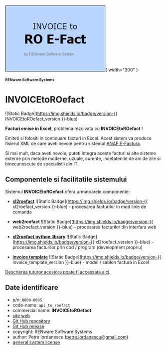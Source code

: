 ![api_to_roefact_logo](doc_src/pictures/api_to_roefact_logo.png){ width="300" }

<small>**RENware Software Systems**</small>



# INVOICEtoROefact

![Static Badge](https://img.shields.io/badge/version-{{ INVOICEtoROefact_version }}-blue)

**Facturi emise in Excel**, problema rezolvata cu **INVOICEtoROefact** !

Emiteti si folositi in continuare facturi in Excel. Acest sistem va produce fisierul XML de care aveti nevoie pentru sistemul [ANAF E-Factura](https://www.anaf.ro/anaf/internet/ANAF/despre_anaf/strategii_anaf/proiecte_digitalizare/e.factura).

Si mai mult, daca aveti nevoie, puteti Integra aceste facturi si alte sisteme externe prin metode moderne, uzuale, curente, incetatenite de ani de zile si binecunoscute de specialistii din IT.




## Componentele si facilitatile sistemului

Sistemul **INVOICEtoROefact** ofera urmatoarele componente:

* __[xl2roefact](./xl2roefact/README.md)__ ![Static Badge](https://img.shields.io/badge/version-{{ xl2roefact_version }}-blue) - procesarea facturilor in mod linie de comanda

* __web2roefact__ ![Static Badge](https://img.shields.io/badge/version-{{ web2roefact_version }}-blue) - procesarea facturilor din interfara web  <!--#TODO link tbd -->

* __[xl2roefact python library](xl2roefact/doc/README_xl2roefact_library.md)__ ![Static Badge](https://img.shields.io/badge/version-{{ xl2roefact_version }}-blue) - procesarea facturilor prin cod / program (development propriu)

* __[invoice template](./excel_invoice_template/README.md)__ ![Static Badge](https://img.shields.io/badge/version-{{ invoice_template_version }}-blue) - model / sablon factura in Excel

[Descrierea tuturor acestora poate fi accessata aici](./doc_src/810-DSGN/810.05a-system_components.md).








## Date identificare

* p/n: `0000-0095`
* code-name: `api_to_roefact`
* commercial name: **INVOICEtoROefact**
* [site web](https://invoicetoroefact.renware.eu/)
* [Git Hub repository](https://github.com/petre-renware/api_to_roefact)
* [Git Hub release](https://github.com/petre-renware/api_to_roefact/releases)
* copyright: RENware Software Systems
* author: Petre Iordanescu (petre.iordanescu@gmail.com)
* [general system license](./LICENSE.md "download")







